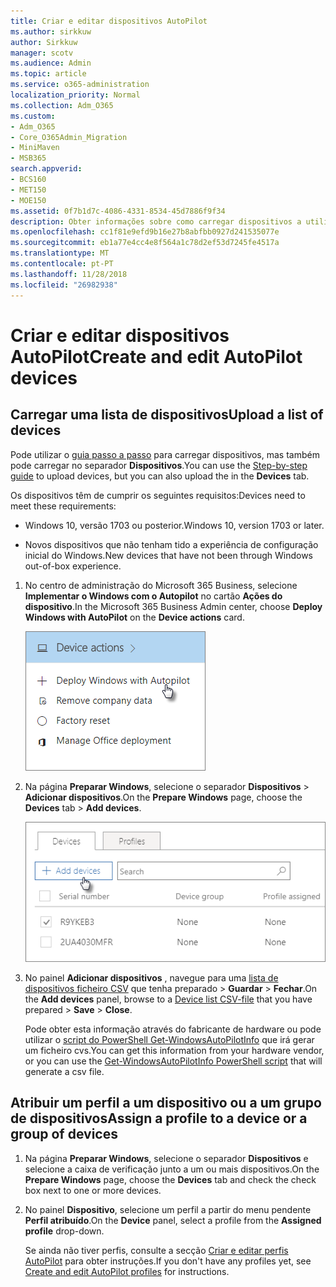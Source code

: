```yaml
---
title: Criar e editar dispositivos AutoPilot
ms.author: sirkkuw
author: Sirkkuw
manager: scotv
ms.audience: Admin
ms.topic: article
ms.service: o365-administration
localization_priority: Normal
ms.collection: Adm_O365
ms.custom:
- Adm_O365
- Core_O365Admin_Migration
- MiniMaven
- MSB365
search.appverid:
- BCS160
- MET150
- MOE150
ms.assetid: 0f7b1d7c-4086-4331-8534-45d7886f9f34
description: Obter informações sobre como carregar dispositivos a utilizar o piloto automático no Microsoft 365 Business. Pode atribuir um perfil para um dispositivo ou um grupo de dispositivos.
ms.openlocfilehash: cc1f81e9efd9b16e27b8abfbb0927d241535077e
ms.sourcegitcommit: eb1a77e4cc4e8f564a1c78d2ef53d7245fe4517a
ms.translationtype: MT
ms.contentlocale: pt-PT
ms.lasthandoff: 11/28/2018
ms.locfileid: "26982938"
---
```

# <a name="create-and-edit-autopilot-devices"></a><span data-ttu-id="54f7d-104">Criar e editar dispositivos AutoPilot</span><span class="sxs-lookup"><span data-stu-id="54f7d-104">Create and edit AutoPilot devices</span></span>

## <a name="upload-a-list-of-devices"></a><span data-ttu-id="54f7d-105">Carregar uma lista de dispositivos</span><span class="sxs-lookup"><span data-stu-id="54f7d-105">Upload a list of devices</span></span>

<span data-ttu-id="54f7d-106">Pode utilizar o [guia passo a passo](add-autopilot-devices-and-profile.md) para carregar dispositivos, mas também pode carregar no separador **Dispositivos**.</span><span class="sxs-lookup"><span data-stu-id="54f7d-106">You can use the [Step-by-step guide](add-autopilot-devices-and-profile.md) to upload devices, but you can also upload the in the **Devices** tab.</span></span> 
  
<span data-ttu-id="54f7d-107">Os dispositivos têm de cumprir os seguintes requisitos:</span><span class="sxs-lookup"><span data-stu-id="54f7d-107">Devices need to meet these requirements:</span></span>
  
- <span data-ttu-id="54f7d-108">Windows 10, versão 1703 ou posterior.</span><span class="sxs-lookup"><span data-stu-id="54f7d-108">Windows 10, version 1703 or later.</span></span>
    
- <span data-ttu-id="54f7d-109">Novos dispositivos que não tenham tido a experiência de configuração inicial do Windows.</span><span class="sxs-lookup"><span data-stu-id="54f7d-109">New devices that have not been through Windows out-of-box experience.</span></span>
    
1. <span data-ttu-id="54f7d-110">No centro de administração do Microsoft 365 Business, selecione **Implementar o Windows com o Autopilot** no cartão **Ações do dispositivo**.</span><span class="sxs-lookup"><span data-stu-id="54f7d-110">In the Microsoft 365 Business Admin center, choose **Deploy Windows with AutoPilot** on the **Device actions** card.</span></span> 
    
    ![On the Device actions card, choose Deploy Windows with Autopilot.](media/160d5c2a-11a8-48f9-a8aa-70f084b85448.png)
  
2. <span data-ttu-id="54f7d-112">Na página **Preparar Windows**, selecione o separador **Dispositivos** \> **Adicionar dispositivos**.</span><span class="sxs-lookup"><span data-stu-id="54f7d-112">On the **Prepare Windows** page, choose the **Devices** tab \> **Add devices**.</span></span>
    
    ![In the Devices tab, choose Add devices.](media/6ba81e22-c873-40ad-8a72-ce64d15ea6ba.png)
  
3. <span data-ttu-id="54f7d-114">No painel **Adicionar dispositivos** , navegue para uma [lista de dispositivos ficheiro CSV](https://support.office.com/article/932e3676-2491-49f0-9177-d893d2f5276e) que tenha preparado \> **Guardar** \> **Fechar**.</span><span class="sxs-lookup"><span data-stu-id="54f7d-114">On the **Add devices** panel, browse to a [Device list CSV-file](https://support.office.com/article/932e3676-2491-49f0-9177-d893d2f5276e) that you have prepared \> **Save** \> **Close**.</span></span>
    
    <span data-ttu-id="54f7d-115">Pode obter esta informação através do fabricante de hardware ou pode utilizar o [script do PowerShell Get-WindowsAutoPilotInfo](https://www.powershellgallery.com/packages/Get-WindowsAutoPilotInfo) que irá gerar um ficheiro cvs.</span><span class="sxs-lookup"><span data-stu-id="54f7d-115">You can get this information from your hardware vendor, or you can use the [Get-WindowsAutoPilotInfo PowerShell script](https://www.powershellgallery.com/packages/Get-WindowsAutoPilotInfo) that will generate a csv file.</span></span> 
    
## <a name="assign-a-profile-to-a-device-or-a-group-of-devices"></a><span data-ttu-id="54f7d-116">Atribuir um perfil a um dispositivo ou a um grupo de dispositivos</span><span class="sxs-lookup"><span data-stu-id="54f7d-116">Assign a profile to a device or a group of devices</span></span>

1. <span data-ttu-id="54f7d-117">Na página **Preparar Windows**, selecione o separador **Dispositivos** e selecione a caixa de verificação junto a um ou mais dispositivos.</span><span class="sxs-lookup"><span data-stu-id="54f7d-117">On the **Prepare Windows** page, choose the **Devices** tab and check the check box next to one or more devices.</span></span> 
    
2. <span data-ttu-id="54f7d-118">No painel **Dispositivo**, selecione um perfil a partir do menu pendente **Perfil atribuído**.</span><span class="sxs-lookup"><span data-stu-id="54f7d-118">On the **Device** panel, select a profile from the **Assigned profile** drop-down.</span></span> 
    
    <span data-ttu-id="54f7d-119">Se ainda não tiver perfis, consulte a secção [Criar e editar perfis AutoPilot](create-and-edit-autopilot-profiles.md) para obter instruções.</span><span class="sxs-lookup"><span data-stu-id="54f7d-119">If you don't have any profiles yet, see [Create and edit AutoPilot profiles](create-and-edit-autopilot-profiles.md) for instructions.</span></span> 
    
